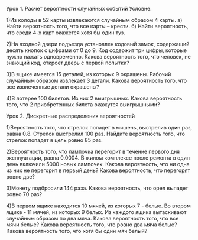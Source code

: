 Урок 1. Расчет вероятности случайных событий
Условие:

1)Из колоды в 52 карты извлекаются случайным образом 4 карты. 
a) Найти вероятность того, что все карты – крести. 
б) Найти вероятность, что среди 4-х карт окажется хотя бы один туз.

2)На входной двери подъезда установлен кодовый замок, содержащий десять кнопок с цифрами от 0 до 9. Код содержит три цифры, которые нужно нажать одновременно. Какова вероятность того, что человек, не знающий код, откроет дверь с первой попытки?

3)В ящике имеется 15 деталей, из которых 9 окрашены. Рабочий случайным образом извлекает 3 детали. Какова вероятность того, что все извлеченные детали окрашены?

4)В лотерее 100 билетов. Из них 2 выигрышных. Какова вероятность того, что 2 приобретенных билета окажутся выигрышными?

Урок 2. Дискретные распределения вероятностей

1)Вероятность того, что стрелок попадет в мишень, выстрелив один раз, равна 0.8. Стрелок выстрелил 100 раз. Найдите вероятность того, что стрелок попадет в цель ровно 85 раз.

2)Вероятность того, что лампочка перегорит в течение первого дня эксплуатации, равна 0.0004. В жилом комплексе после ремонта в один день включили 5000 новых лампочек. Какова вероятность, что ни одна из них не перегорит в первый день? Какова вероятность, что перегорят ровно две?

3)Монету подбросили 144 раза. Какова вероятность, что орел выпадет ровно 70 раз?

4)В первом ящике находится 10 мячей, из которых 7 - белые. Во втором ящике - 11 мячей, из которых 9 белых. Из каждого ящика вытаскивают случайным образом по два мяча. Какова вероятность того, что все мячи белые? Какова вероятность того, что ровно два мяча белые? Какова вероятность того, что хотя бы один мяч белый?
